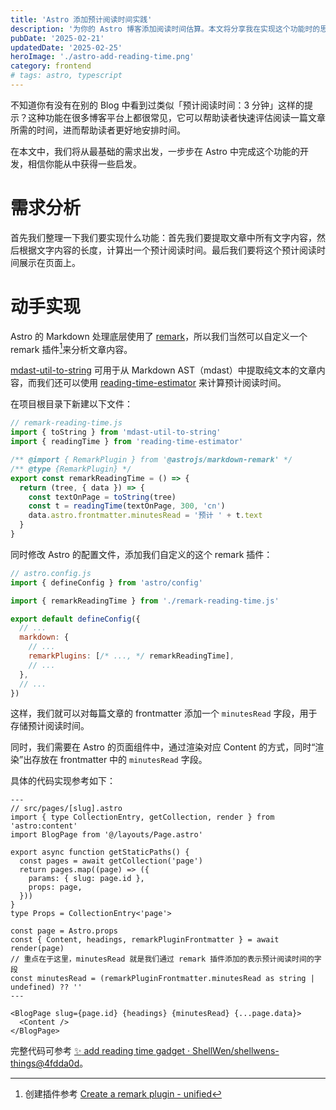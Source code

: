 ```yaml
---
title: 'Astro 添加预计阅读时间实践'
description: '为你的 Astro 博客添加阅读时间估算。本文将分享我在实现这个功能时的思路和代码，手把手带你搞定它。'
pubDate: '2025-02-21'
updatedDate: '2025-02-25'
heroImage: './astro-add-reading-time.png'
category: frontend
# tags: astro, typescript
---
```


不知道你有没有在别的 Blog 中看到过类似「预计阅读时间：3 分钟」这样的提示？这种功能在很多博客平台上都很常见，它可以帮助读者快速评估阅读一篇文章所需的时间，进而帮助读者更好地安排时间。

在本文中，我们将从最基础的需求出发，一步步在 Astro 中完成这个功能的开发，相信你能从中获得一些启发。

# 需求分析

首先我们整理一下我们要实现什么功能：首先我们要提取文章中所有文字内容，然后根据文字内容的长度，计算出一个预计阅读时间。最后我们要将这个预计阅读时间展示在页面上。

# 动手实现

Astro 的 Markdown 处理底层使用了 [remark](https://www.npmjs.com/package/remark)，所以我们当然可以自定义一个 remark 插件[^1]来分析文章内容。

[mdast-util-to-string](https://www.npmjs.com/package/mdast-util-to-string) 可用于从 Markdown AST（mdast）中提取纯文本的文章内容，而我们还可以使用 [reading-time-estimator](https://www.npmjs.com/package/reading-time-estimator) 来计算预计阅读时间。

在项目根目录下新建以下文件：

```javascript
// remark-reading-time.js
import { toString } from 'mdast-util-to-string'
import { readingTime } from 'reading-time-estimator'

/** @import { RemarkPlugin } from '@astrojs/markdown-remark' */
/** @type {RemarkPlugin} */
export const remarkReadingTime = () => {
  return (tree, { data }) => {
    const textOnPage = toString(tree)
    const t = readingTime(textOnPage, 300, 'cn')
    data.astro.frontmatter.minutesRead = '预计 ' + t.text
  }
}
```

同时修改 Astro 的配置文件，添加我们自定义的这个 remark 插件：

```javascript
// astro.config.js
import { defineConfig } from 'astro/config'

import { remarkReadingTime } from './remark-reading-time.js'

export default defineConfig({
  // ...
  markdown: {
    // ...
    remarkPlugins: [/* ..., */ remarkReadingTime],
    // ...
  },
  // ...
})
```

这样，我们就可以对每篇文章的 frontmatter 添加一个 `minutesRead` 字段，用于存储预计阅读时间。

同时，我们需要在 Astro 的页面组件中，通过渲染对应 Content 的方式，同时“渲染”出存放在 frontmatter 中的 `minutesRead` 字段。

具体的代码实现参考如下：

```astro
---
// src/pages/[slug].astro
import { type CollectionEntry, getCollection, render } from 'astro:content'
import BlogPage from '@/layouts/Page.astro'

export async function getStaticPaths() {
  const pages = await getCollection('page')
  return pages.map((page) => ({
    params: { slug: page.id },
    props: page,
  }))
}
type Props = CollectionEntry<'page'>

const page = Astro.props
const { Content, headings, remarkPluginFrontmatter } = await render(page)
// 重点在于这里，minutesRead 就是我们通过 remark 插件添加的表示预计阅读时间的字段
const minutesRead = (remarkPluginFrontmatter.minutesRead as string | undefined) ?? ''
---

<BlogPage slug={page.id} {headings} {minutesRead} {...page.data}>
  <Content />
</BlogPage>
```

完整代码可参考 [:sparkles: add reading time gadget · ShellWen/shellwens-things@4fdda0d](https://github.com/ShellWen/shellwens-things/commit/4fdda0d6bfdc9e44b4a1480659df3c52f4cab81f)。

[^1]: 创建插件参考 [Create a remark plugin - unified](https://unifiedjs.com/learn/guide/create-a-remark-plugin/)
